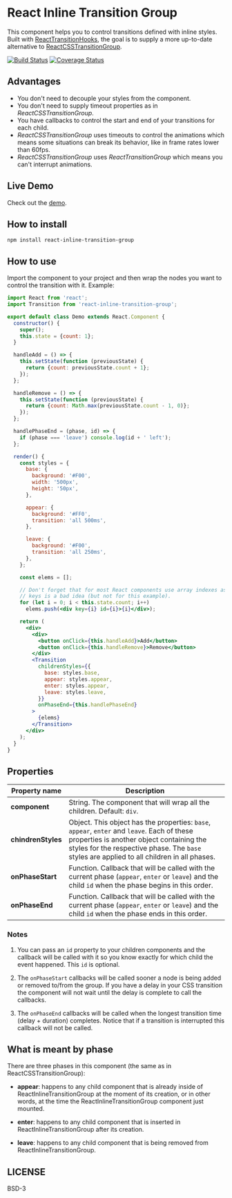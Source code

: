 # React Inline Transition Group

This component helps you to control transitions defined with inline styles. Built with [ReactTransitionHooks](https://github.com/felipethome/react-transition-hooks), the goal is to supply a more up-to-date alternative to [ReactCSSTransitionGroup](https://facebook.github.io/react/docs/animation.html).

[![Build Status](https://travis-ci.org/felipethome/react-inline-transition-group.svg?branch=master)](https://travis-ci.org/felipethome/react-inline-transition-group) [![Coverage Status](https://coveralls.io/repos/github/felipethome/react-inline-transition-group/badge.svg)](https://coveralls.io/github/felipethome/react-inline-transition-group)

## Advantages

* You don't need to decouple your styles from the component.
* You don't need to supply timeout properties as in *ReactCSSTransitionGroup*.
* You have callbacks to control the start and end of your transitions for each child.
* *ReactCSSTransitionGroup* uses timeouts to control the animations which means some situations can break its behavior, like in frame rates lower than 60fps.
* *ReactCSSTransitionGroup* uses *ReactTransitionGroup* which means you can't interrupt animations.

## Live Demo

Check out the [demo](http://felipethome.github.io/react-inline-transition-group/demo/index.html).

## How to install

    npm install react-inline-transition-group

## How to use

Import the component to your project and then wrap the nodes you want to control the transition with it. Example:

```jsx
import React from 'react';
import Transition from 'react-inline-transition-group';

export default class Demo extends React.Component {
  constructor() {
    super();
    this.state = {count: 1};
  }

  handleAdd = () => {
    this.setState(function (previousState) {
      return {count: previousState.count + 1};
    });
  };

  handleRemove = () => {
    this.setState(function (previousState) {
      return {count: Math.max(previousState.count - 1, 0)};
    });
  };

  handlePhaseEnd = (phase, id) => {
    if (phase === 'leave') console.log(id + ' left');
  };

  render() {
    const styles = {
      base: {
        background: '#F00',
        width: '500px',
        height: '50px',
      },

      appear: {
        background: '#FF0',
        transition: 'all 500ms',
      },

      leave: {
        background: '#F00',
        transition: 'all 250ms',
      },
    };

    const elems = [];

    // Don't forget that for most React components use array indexes as
    // keys is a bad idea (but not for this example).
    for (let i = 0; i < this.state.count; i++)
      elems.push(<div key={i} id={i}>{i}</div>);

    return (
      <div>
        <div>
          <button onClick={this.handleAdd}>Add</button>
          <button onClick={this.handleRemove}>Remove</button>
        </div>
        <Transition
          childrenStyles={{
            base: styles.base,
            appear: styles.appear,
            enter: styles.appear,
            leave: styles.leave,
          }}
          onPhaseEnd={this.handlePhaseEnd}
        >
          {elems}
        </Transition>
      </div>
    );
  }
}
```

## Properties

Property name | Description
------------ | -------------
**component** | String. The component that will wrap all the children. Default: `div`.
**chindrenStyles** | Object. This object has the properties: `base`, `appear`, `enter` and `leave`. Each of these properties is another object containing the styles for the respective phase. The `base` styles are applied to all children in all phases.
**onPhaseStart** | Function. Callback that will be called with the current phase (`appear`, `enter` or `leave`) and the child `id` when the phase begins in this order.
**onPhaseEnd** | Function. Callback that will be called with the current phase (`appear`, `enter` or `leave`) and the child `id` when the phase ends in this order.

### Notes

1. You can pass an `id` property to your children components and the callback will be called with it so you know exactly for which child the event happened. This `id` is optional.

2. The `onPhaseStart` callbacks will be called sooner a node is being added or removed to/from the group. If you have a delay in your CSS transition the component will not wait until the delay is complete to call the callbacks.

3. The `onPhaseEnd` callbacks will be called when the longest transition time (delay + duration) completes. Notice that if a transition is interrupted this callback will not be called.

## What is meant by phase

There are three phases in this component (the same as in ReactCSSTransitionGroup):

* **appear**: happens to any child component that is already inside of ReactInlineTransitionGroup at the moment of its creation, or in other words, at the time the ReactInlineTransitionGroup component just mounted.

* **enter**: happens to any child component that is inserted in ReactInlineTransitionGroup after its creation.

* **leave**: happens to any child component that is being removed from ReactInlineTransitionGroup.

## LICENSE

BSD-3
